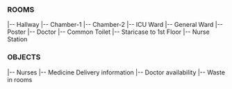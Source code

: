 ### ROOMS
|-- Hallway
      |-- Chamber-1
      |-- Chamber-2
      |-- ICU Ward
      |-- General Ward
      |-- Poster
      |-- Doctor
      |-- Common Toilet
      |-- Staricase to 1st Floor
      |-- Nurse Station


### OBJECTS
|-- Nurses
      |-- Medicine Delivery information
      |-- Doctor availability
      |-- Waste in rooms

  

  
